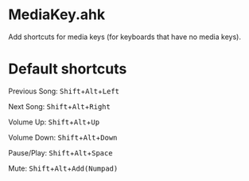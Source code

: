 # MediaKey.ahk

Add shortcuts for media keys (for keyboards that have no media keys).

# Default shortcuts

Previous Song: <kbd>Shift</kbd>+<kbd>Alt</kbd>+<kbd>Left</kbd>

Next Song: <kbd>Shift</kbd>+<kbd>Alt</kbd>+<kbd>Right</kbd>

Volume Up: <kbd>Shift</kbd>+<kbd>Alt</kbd>+<kbd>Up</kbd>

Volume Down: <kbd>Shift</kbd>+<kbd>Alt</kbd>+<kbd>Down</kbd>

Pause/Play: <kbd>Shift</kbd>+<kbd>Alt</kbd>+<kbd>Space</kbd>

Mute: <kbd>Shift</kbd>+<kbd>Alt</kbd>+<kbd>Add(Numpad)</kbd>
